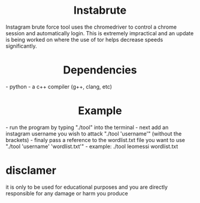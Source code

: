 <h1 align="center">Instabrute</h1>
Instagram brute force tool uses the chromedriver to control a chrome session and automatically login. This is extremely impractical and an update is being worked on where the use of tor helps decrease speeds significantly.

<h1 align="center">Dependencies</h1>
- python
- a c++ compiler (g++, clang, etc)

<h1 align="center">Example</h1>
- run the program by typing "./tool" into the terminal
- next add an instagram username you wish to attack "./tool 'username'" (without the brackets)
- finaly pass a reference to the wordlist.txt file you want to use "./tool 'username' 'wordlist.txt'"
- example:
  ./tool leomessi wordlist.txt

# disclamer
it is only to be used for educational purposes and you are directly responsible for any damage or harm you produce
